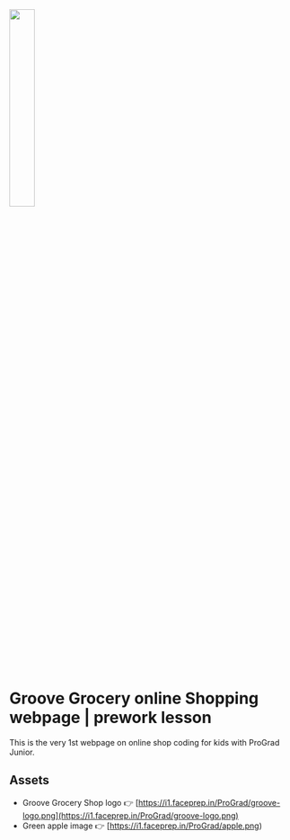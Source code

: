 <img src="https://i1.faceprep.in/ProGrad/progradjr-logo.png" height="30%" width="30%">

# Groove Grocery online Shopping webpage | prework lesson
This is the very 1st webpage on online shop coding for kids with ProGrad Junior.

## Assets
- Groove Grocery Shop logo 👉 [https://i1.faceprep.in/ProGrad/groove-logo.png](https://i1.faceprep.in/ProGrad/groove-logo.png)
- Green apple image 👉 [https://i1.faceprep.in/ProGrad/apple.png)
